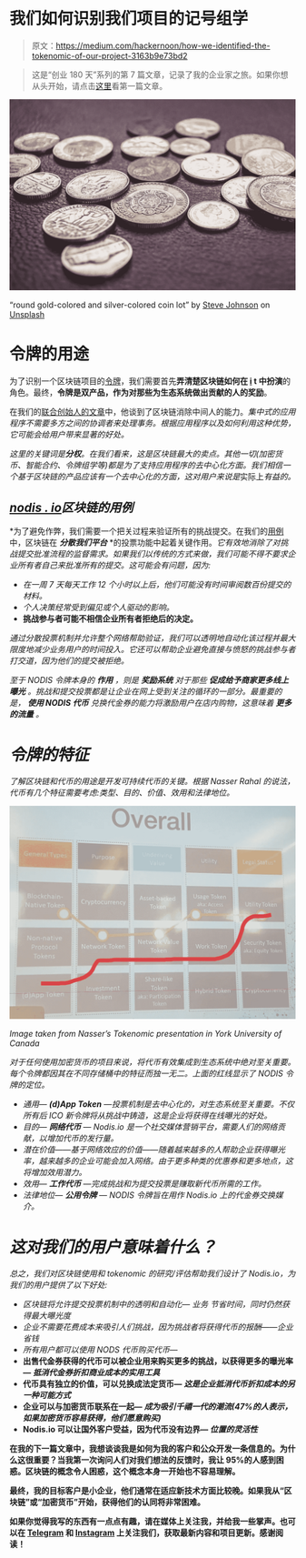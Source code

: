 # 我们如何识别我们项目的记号组学

> 原文：<https://medium.com/hackernoon/how-we-identified-the-tokenomic-of-our-project-3163b9e73bd2>

> 这是“创业 180 天”系列的第 7 篇文章，记录了我的企业家之旅。如果你想从头开始，请点击[这里](https://theascent.pub/180-days-to-start-up-1-documenting-my-journey-to-building-a-potentially-valuable-solution-1b79191ccca3)看第一篇文章。

![](img/b483844c1b90b0552a32f532206abdb6.png)

“round gold-colored and silver-colored coin lot” by [Steve Johnson](https://unsplash.com/@steve_j?utm_source=medium&utm_medium=referral) on [Unsplash](https://unsplash.com?utm_source=medium&utm_medium=referral)

# 令牌的用途

为了识别一个区块链项目的[令牌](/singulardtv/tokenomics-101-the-emerging-field-of-token-economics-e253b9e72ba3)，我们需要首先**弄清楚区块链如何在 [i](https://nodis.io) t 中扮演**的角色。最终，**令牌是双产品，作为对那些为生态系统做出贡献的人的奖励**。

在我们的[联合创始人的文章](https://hackernoon.com/blockchain-buzzword-or-a-whole-new-world-38fd749d7135)中，他谈到了区块链消除中间人的能力。*集中式的应用程序不需要多方之间的协调者来处理事务。根据应用程序以及如何利用这种优势，它可能会给用户带来显著的好处。*

*这里的关键词是**分权**。在我们看来，这是区块链最大的卖点。其他一切(加密货币、智能合约、令牌组学等)都是为了支持应用程序的去中心化方面。我们相信一个基于区块链的产品应该有一个去中心化的方面，这对用户来说是*实际上*有益的。*

## *[*nodis . io*](https://nodis.io)*区块链的用例**

*为了避免作弊，我们需要一个把关过程来验证所有的挑战提交。在我们的[用例](/@willchen319/what-is-nodis-io-trying-to-do-983cc67255aa)中，区块链在 ***分散我们平台*** *的投票功能中起着关键作用。*它有效地消除了对挑战提交批准流程的监督需求。如果我们以传统的方式来做，我们可能不得不要求企业所有者自己来批准所有的提交。这可能会有问题，因为:*

*   *在一周 7 天每天工作 12 个小时以上后，他们可能没有时间审阅数百份提交的材料。*
*   *个人决策经常受到偏见或个人驱动的影响。*
*   **挑战参与者可能不相信企业所有者拒绝后的决定。**

*通过分散投票机制并允许整个网络帮助验证，我们可以透明地自动化该过程并最大限度地减少业务用户的时间投入。它还可以帮助企业避免直接与愤怒的挑战参与者打交道，因为他们的提交被拒绝。*

*至于 NODIS 令牌本身的 ***作用*** ，则是 ***奖励系统*** 对于那些 ***促成给予商家更多线上曝光*** 。挑战和提交投票都是让企业在网上受到关注的循环的一部分。最重要的是， ***使用 NODIS 代币*** 兑换代金券的能力将激励用户在店内购物，这意味着 ***更多的流量*** 。*

# *令牌的特征*

*了解区块链和代币的用途是开发可持续代币的关键。根据 Nasser Rahal 的说法，代币有几个特征需要考虑:类型、目的、价值、效用和法律地位。*

*![](img/1033bb2934fc40931f05efeff556505a.png)*

*Image taken from Nasser’s Tokenomic presentation in York University of Canada*

*对于任何使用加密货币的项目来说，将代币有效集成到生态系统中绝对至关重要。每个令牌都因其在不同存储桶中的特征而独一无二。上面的红线显示了 NODIS 令牌的定位。*

*   *通用— **(d)App Token** —投票机制是去中心化的，对生态系统至关重要。不仅所有后 ICO 新令牌将从挑战中铸造，这是企业将获得在线曝光的好处。*
*   *目的— **网络代币** — Nodis.io 是一个社交媒体营销平台，需要人们的网络贡献，以增加代币的发行量。*
*   *潜在价值——基于网络效应的价值——随着越来越多的人帮助企业获得曝光率，越来越多的企业可能会加入网络。由于更多种类的优惠券和更多地点，这将增加效用潜力。*
*   *效用— **工作代币** —完成挑战和为提交投票是赚取新代币所需的工作。*
*   *法律地位— **公用令牌** — NODIS 令牌旨在用作 Nodis.io 上的代金券交换媒介。*

# *这对我们的用户意味着什么？*

*总之，我们对区块链使用和 tokenomic 的研究/评估帮助我们设计了 Nodis.io，为我们的用户提供了以下好处:*

*   *区块链将允许提交投票机制中的透明和自动化— *业务* *节省时间，同时仍然获得最大曝光度**
*   *企业不需要花费成本来吸引人们挑战，因为挑战者将获得代币的报酬——企业 *省钱**
*   *所有用户都可以使用 NODS 代币购买代币—*
*   **出售代金券获得的代币可以被企业用来购买更多的挑战，以获得更多的曝光率— *抵消代金券折扣商业成本的实用工具***
*   **代币具有独立的价值，可以兑换成法定货币— *这是企业抵消代币折扣成本的另一种可能方式***
*   **企业可以与加密货币联系在一起— *成为吸引千禧一代的潮流(47%的人表示，如果加密货币容易获得，他们愿意购买)***
*   **Nodis.io 可以让国外客户受益，因为代币没有边界— *位置的灵活性***

**在我的下一篇文章中，我想谈谈我是如何为我的客户和公众开发一条信息的。为什么这很重要？当我第一次询问人们对我们想法的反馈时，我让 95%的人感到困惑。区块链的概念令人困惑，这个概念本身一开始也不容易理解。**

**最终，我的目标客户是小企业，他们通常在适应新技术方面比较晚。如果我从“区块链”或“加密货币”开始，获得他们的认同将非常困难。**

**如果你觉得我写的东西有一点点有趣，请在媒体上关注我，并给我一些掌声。也可以在 [Telegram](https://t.me/nodisgetnoticedgroup) 和 [Instagram](https://www.instagram.com/nodis.io/) 上关注我们，获取最新内容和项目更新。感谢阅读！**